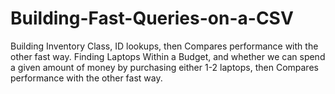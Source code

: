 # Building-Fast-Queries-on-a-CSV
 Building Inventory Class, ID lookups, then Compares performance with the other fast way. Finding Laptops Within a Budget, and whether we can spend a given amount of money by purchasing
either 1-2 laptops, then Compares performance with the other fast way.
